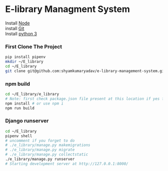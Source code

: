 # E-library Managment System

Install [Node](https://nodejs.org/en/)  
install [Git](https://git-scm.com/)  
Install [python 3](https://www.python.org/)  

### First Clone The Project  

```bash
pip install pipenv
mkdir ~/E_library
cd ~/E_library
git clone git@github.com:shyamkumaryadav/e-library-management-system.git .
```

### npm build
```bash  
cd ~/E_library/e_library
# Note: first check package.json file present at this location if yes follow this step
npm install # or use npm i 
npm run build
```

### Django runserver
```bash  
cd ~/E_library
pipenv shell
# uncomment if you forget to do
# ./e_library/manage.py makemigrations
# ./e_library/manage.py migrate
# ./e_library/manage.py collectstatic
./e_library/manage.py runserver
# Starting development server at http://127.0.0.1:8000/

```